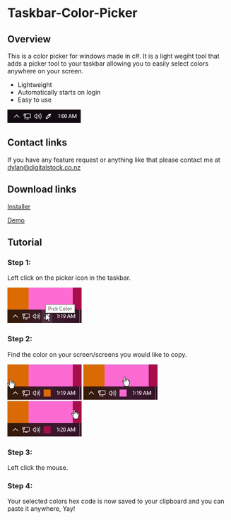 # Taskbar-Color-Picker
## Overview
This is a color picker for windows made in c#.
It is a light wegiht tool that adds a picker tool to your taskbar allowing you to easily select colors anywhere on your screen.

  * Lightweight
  * Automatically starts on login
  * Easy to use

![alt text](https://raw.githubusercontent.com/Dylan-Erskine/Taskbar-Color-Picker/master/Capture.PNG "Screenshot of Taskbar Color Picker running")

## Contact links
If you have any feature request or anything like that please contact me at dylan@digitalstock.co.nz

## Download links
<a href="https://github.com/Dylan-Erskine/Taskbar-Color-Picker/raw/master/Setup/bin/Debug/Setup.msi" download>Installer</a>

<a href="https://github.com/Dylan-Erskine/Taskbar-Color-Picker/raw/master/TaskBarColorPicker/bin/Debug/TaskBarColorPicker.exe" download>Demo</a>

## Tutorial
### Step 1:
Left click on the picker icon in the taskbar.

![alt text](https://raw.githubusercontent.com/Dylan-Erskine/Taskbar-Color-Picker/master/ExamplePickerHover.png "Screenshot of Taskbar Color Picker running")

### Step 2:
Find the color on your screen/screens you would like to copy.

![alt text](https://raw.githubusercontent.com/Dylan-Erskine/Taskbar-Color-Picker/master/ExamplePickerColor1.png "Screenshot of Taskbar Color Picker running")
![alt text](https://raw.githubusercontent.com/Dylan-Erskine/Taskbar-Color-Picker/master/ExamplePickerColor2.png "Screenshot of Taskbar Color Picker running")
![alt text](https://raw.githubusercontent.com/Dylan-Erskine/Taskbar-Color-Picker/master/ExamplePickerColor3.png "Screenshot of Taskbar Color Picker running")

### Step 3:
Left click the mouse.

### Step 4:
Your selected colors hex code is now saved to your clipboard and you can paste it anywhere, Yay!
